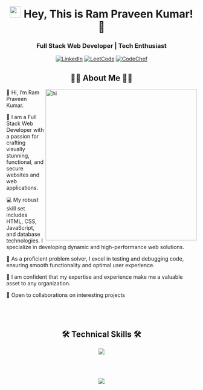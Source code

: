 <h1 align="center"><img src="https://emojis.slackmojis.com/emojis/images/1531849430/4246/blob-sunglasses.gif?1531849430" width="30"/> Hey, This is Ram Praveen Kumar! 👋</h1>
<h3 align="center">Full Stack Web Developer | Tech Enthusiast</h3>
<p align="center">
    <a href="https://www.linkedin.com/in/ram-praveen-kumar/" target="_blank"><img alt="LinkedIn" src="https://img.shields.io/badge/linkedin-%230077B5.svg?&style=for-the-badge&logo=linkedin&logoColor=white" /></a>
    <a href="https://leetcode.com/u/rpkumar09/" target="_blank"><img alt="LeetCode" src="https://img.shields.io/badge/LeetCode-%23FFA116.svg?&style=for-the-badge&logo=leetcode&logoColor=white" /></a>
    <a href="https://www.codechef.com/users/praveen_0905" target="_blank"><img alt="CodeChef" src="https://img.shields.io/badge/CodeChef-%23B94629.svg?&style=for-the-badge&logo=codechef&logoColor=white" /></a>
</p>

<h2 align="center">👨‍💻 About Me 👨‍💻</h2>
<img align="right" alt="hi" width="400" src="https://cdn.dribbble.com/users/1059583/screenshots/4171367/media/5c8264a20b247115b68e6c2f4c97d5e6.gif">

👋 Hi, I’m Ram Praveen Kumar.

🔭 I am a Full Stack Web Developer with a passion for crafting visually stunning, functional, and secure websites and web applications.

💻 My robust skill set includes HTML, CSS, JavaScript, and database technologies. I specialize in developing dynamic and high-performance web solutions.

🚀 As a proficient problem solver, I excel in testing and debugging code, ensuring smooth functionality and optimal user experience.

🌟 I am confident that my expertise and experience make me a valuable asset to any organization.

🤝 Open to collaborations on interesting projects
<br></br>
<br></br>

<h2 align="center">🛠 Technical Skills 🛠</h2>
<p align="center"> 
  <a href="https://github.com/4bdulQaadir">
    <img src="https://skillicons.dev/icons?i=c,cpp,html,css,mysql,vscode,github,git,aws,js,mongodb,bootstrap,express,react,nodejs">
  </a> 
</p>

<br></br>

<p align="center">
  <img src="https://capsule-render.vercel.app/api?type=waving&color=gradient&height=60&section=footer&textColor=ffffff&fontColor=ffffff"/>
</p>

